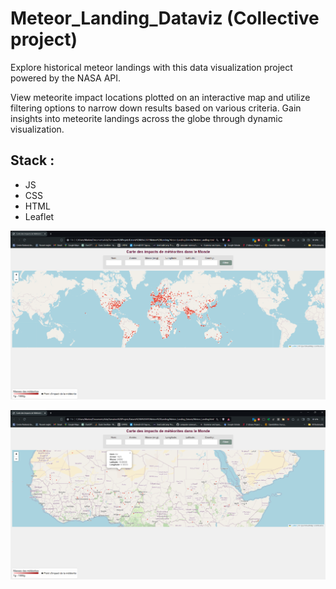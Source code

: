 # Meteor_Landing_Dataviz (Collective project) 
Explore historical meteor landings with this data visualization project powered by the NASA API.

View meteorite impact locations plotted on an interactive map and utilize filtering options to narrow down results based on various criteria. Gain insights into meteorite landings across the globe through dynamic visualization.

## Stack : 
* JS
* CSS
* HTML
* Leaflet



![](MeteorLanding1.png)



![](MeteorLanding2.png)
